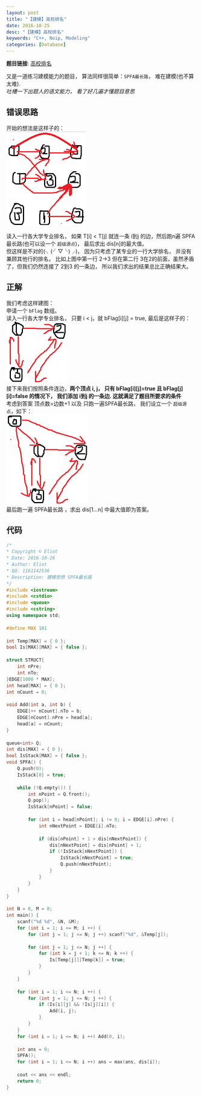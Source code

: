 ```yaml
---
layout: post
title: "【建模】高校排名"
date: 2016-10-25
desc: "【建模】高校排名"
keywords: "C++, Noip, Modeling"
categories: [Database]
---
```


**题目链接**: [高校排名](http://codevs.cn/problem/2799/)  

又是一道练习建模能力的题目， 算法同样很简单：```SPFA最长路```， 难在建模(也不算太难).  
*吐槽一下出题人的语文能力， 看了好几遍才懂题目意思*  

## 错误思路

开始的想法是这样子的：  
![alt text](/../static/img/blog/HighSchool/0.png)  

读入一行各大学专业排名， 如果 T[i] < T[j] 就连一条 i到j 的边，然后跑n遍 SPFA最长路(也可以设一个 ```超级源点```)， 最后求出 dis[n]的最大值。  
但这样是不对的(╮(╯▽╰)╭)， 因为只考虑了某专业的一行大学排名， 并没有兼顾其他行的排名， 比如上图中第一行 2->3 但在第二行 3在2的前面，虽然矛盾了，但我们仍然连接了 2到3 的一条边， 所以我们求出的结果总比正确结果大。  

## 正解

我们考虑这样建图：  
申请一个 ```bFlag``` 数组。  
读入一行各大学专业排名， 只要 i < j，就 bFlag[i][j] = true, 最后是这样子的：  
![alt text](/../static/img/blog/HighSchool/1.png)  
接下来我们按照条件连边，**两个顶点 i, j， 只有 bFlag[i][j]=true 且 bFlag[j][i]=false 的情况下， 我们添加 i到j 的一条边. 这就满足了题目所要求的条件**  
考虑到答案 顶点数=边数+1 以及 只跑一遍SPFA最长路， 我们设立一个 ```超级源点```，如下：  
![alt text](/../static/img/blog/HighSchool/2.png)  
最后跑一遍 SPFA最长路 ，求出 dis[1...n] 中最大值即为答案。  

## 代码

```c++
/*
* Copyright © Eliot
* Date: 2016-10-26
* Author: Eliot
* QQ: 1161142536
* Description: 建模思想 SPFA最长路
*/
#include <iostream>
#include <cstdio>
#include <queue>
#include <cstring>
using namespace std;

#define MAX 101

int Temp[MAX] = { 0 };
bool Is[MAX][MAX] = { false };

struct STRUCT{
	int nPre;
	int nTo;
}EDGE[1000 * MAX];
int head[MAX] = { 0 };
int nCount = 0;

void Add(int a, int b) {
	EDGE[++ nCount].nTo = b;
	EDGE[nCount].nPre = head[a];
	head[a] = nCount;
}

queue<int> Q;
int dis[MAX] = { 0 };
bool IsStack[MAX] = { false };
void SPFA() {
	Q.push(0);
	IsStack[0] = true;
	
	while (!Q.empty()) {
		int nPoint = Q.front();
		Q.pop();
		IsStack[nPoint] = false;
		
		for (int i = head[nPoint]; i != 0; i = EDGE[i].nPre) {
			int nNextPoint = EDGE[i].nTo;
			
			if (dis[nPoint] + 1 > dis[nNextPoint]) {
				dis[nNextPoint] = dis[nPoint] + 1;
				if (!IsStack[nNextPoint]) {
					IsStack[nNextPoint] = true;
					Q.push(nNextPoint);
				}
			}
		}
	}
}

int N = 0, M = 0;
int main() {
	scanf("%d %d", &N, &M);
	for (int i = 1; i <= M; i ++) {
		for (int j = 1; j <= N; j ++) scanf("%d", &Temp[j]);
		
		for (int j = 1; j <= N; j ++) {
			for (int k = j + 1; k <= N; k ++) {
				Is[Temp[j]][Temp[k]] = true;
			}
		}
	}
	
	for (int i = 1; i <= N; i ++) {
		for (int j = 1; j <= N; j ++) {
			if (Is[i][j] && !Is[j][i]) {
				Add(i, j);
			}
		}
	}
	for (int i = 1; i <= N; i ++) Add(0, i);
	
	int ans = 0;
	SPFA();
	for (int i = 1; i <= N; i ++) ans = max(ans, dis[i]);
	
	cout << ans << endl;
	return 0;
}
```
